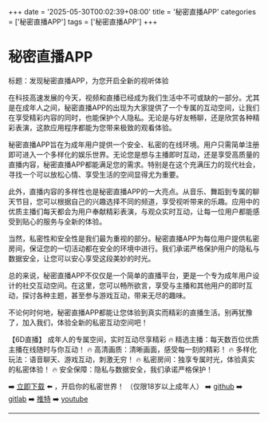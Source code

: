 +++
date = '2025-05-30T00:02:39+08:00'
title = '秘密直播APP'
categories = ['秘密直播APP']
tags = ['秘密直播APP']
+++

# 秘密直播APP

标题：发现秘密直播APP，为您开启全新的视听体验

在科技高速发展的今天，视频和直播已经成为我们生活中不可或缺的一部分。尤其是在成年人之间，秘密直播APP的出现为大家提供了一个专属的互动空间，让我们在享受精彩内容的同时，也能保护个人隐私。无论是与好友畅聊，还是欣赏各种精彩表演，这款应用程序都能为您带来极致的观看体验。

秘密直播APP旨在为成年用户提供一个安全、私密的在线环境。用户只需简单注册即可进入一个多样化的娱乐世界。无论您是想与主播即时互动，还是享受高质量的直播内容，秘密直播APP都能满足您的需求。特别是在这个充满压力的现代社会，寻找一个可以放松心情、享受生活的空间显得尤为重要。

此外，直播内容的多样性也是秘密直播APP的一大亮点。从音乐、舞蹈到专属的聊天节目，您可以根据自己的兴趣选择不同的频道，享受视听带来的乐趣。应用中的优质主播们每天都会为用户奉献精彩表演，与观众实时互动，让每一位用户都能感受到贴心的服务与全新的体验。

当然，私密性和安全性是我们最为重视的部分。秘密直播APP为每位用户提供私密房间，保证您的一切活动都在安全的环境中进行。我们承诺严格保护用户的隐私与数据安全，让您可以安心享受这段美妙的时光。

总的来说，秘密直播APP不仅仅是一个简单的直播平台，更是一个专为成年用户设计的社交互动空间。在这里，您可以畅所欲言，享受与主播和其他用户的即时互动，探讨各种主题，甚至参与游戏互动，带来无尽的趣味。

不论何时何地，秘密直播APP都能让您体验到真实而精彩的直播生活。别再犹豫了，加入我们，体验全新的私密互动空间吧！

【6D直播】
成年人的专属空间，实时互动尽享精彩
🔥 精选主播：每天数百位优质主播在线随时与你互动！
🔥 高清画质：清晰画面，感受每一刻的精彩！
🔥 多样化玩法：语音聊天、游戏互动，刺激无穷！
🔥 私密房间：独享专属时光，体验真实的私密体验！
🔥 安全保障：隐私与数据安全，我们承诺严格保护！

➡️ [立即下载](https://down123.s3.ap-east-1.amazonaws.com/down/down.html?channelCode=blog) ⬅️ ，开启你的私密世界！ （仅限18岁以上成年人）
➡️ [github](https://aldult-live.github.io/)
➡️ [gitlab](https://seo-09598d.gitlab.io/)
➡️ [推特](https://x.com/wegame33)
➡️ [youtube](https://www.youtube.com/@6Dlive)

---
